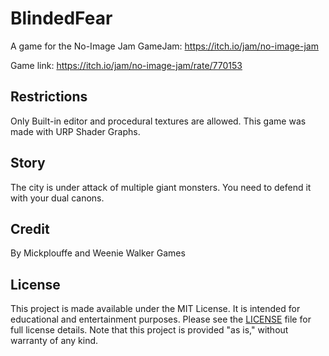 # BlindedFear
A game for the No-Image Jam GameJam: https://itch.io/jam/no-image-jam

Game link: https://itch.io/jam/no-image-jam/rate/770153

## Restrictions
Only Built-in editor and procedural textures are allowed. This game was made with URP Shader Graphs.

## Story
The city is under attack of multiple giant monsters. You need to defend it with your dual canons.

## Credit
By Mickplouffe and Weenie Walker Games

## License
This project is made available under the MIT License. It is intended for educational and entertainment purposes. Please see the [LICENSE](LICENSE) file for full license details. Note that this project is provided "as is," without warranty of any kind.
